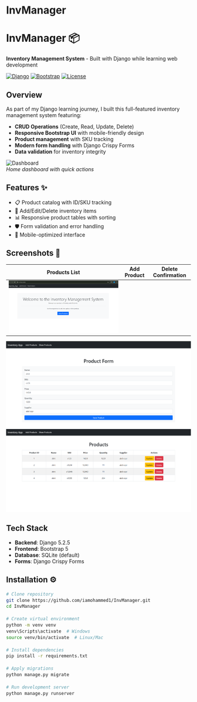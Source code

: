 # InvManager
# InvManager 📦  

**Inventory Management System** - Built with Django while learning web development  

[![Django](https://img.shields.io/badge/Django-5.2.5-brightgreen)](https://www.djangoproject.com/)
[![Bootstrap](https://img.shields.io/badge/Bootstrap-5.0.2-blueviolet)](https://getbootstrap.com/)
[![License](https://img.shields.io/badge/License-MIT-orange)](LICENSE)

## Overview
As part of my Django learning journey, I built this full-featured inventory management system featuring:
- **CRUD Operations** (Create, Read, Update, Delete)
- **Responsive Bootstrap UI** with mobile-friendly design
- **Product management** with SKU tracking
- **Modern form handling** with Django Crispy Forms
- **Data validation** for inventory integrity

![Dashboard](screenshots/dashboard.png)  
*Home dashboard with quick actions*

## Features ✨
- 📋 Product catalog with ID/SKU tracking
- 🔄 Add/Edit/Delete inventory items
- 📊 Responsive product tables with sorting
- 🛡️ Form validation and error handling
- 📱 Mobile-optimized interface

## Screenshots 📸
| Products List | Add Product | Delete Confirmation |
|---------------|-------------|---------------------|
| ![image alt](https://github.com/iamohammed1/InvManager/blob/3dc7f10dc6a36e14eee192a399811c07858db2c5/home.png)
![image alt](https://github.com/iamohammed1/InvManager/blob/3dc7f10dc6a36e14eee192a399811c07858db2c5/list.png)
![Product List](https://github.com/iamohammed1/InvManager/blob/3dc7f10dc6a36e14eee192a399811c07858db2c5/products.png) 

## Tech Stack
- **Backend**: Django 5.2.5
- **Frontend**: Bootstrap 5
- **Database**: SQLite (default)
- **Forms**: Django Crispy Forms

## Installation ⚙️
```bash
# Clone repository
git clone https://github.com/iamohammed1/InvManager.git
cd InvManager

# Create virtual environment
python -m venv venv
venv\Scripts\activate  # Windows
source venv/bin/activate  # Linux/Mac

# Install dependencies
pip install -r requirements.txt

# Apply migrations
python manage.py migrate

# Run development server
python manage.py runserver
